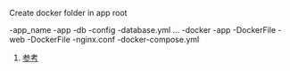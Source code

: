 Create docker folder in app root 

-app_name
  -app
  -db
  -config
    -database.yml
  ...
  -docker
    -app
      -DockerFile
    -web
      -DockerFile
      -nginx.conf
  -docker-compose.yml

1. [参考](https://itnext.io/docker-rails-puma-nginx-postgres-999cd8866b18)
